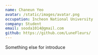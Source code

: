```yaml
---
name: Chaneun Yeo
avatar: /static/images/avatar.png
occupation: Incheon National University
company: Student
email: sooda1014@gmail.com
github: https://github.com/LuneFleurs/
---
```


Something else for introduce
